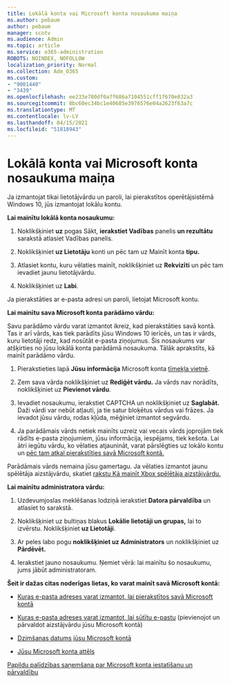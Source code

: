 ```yaml
---
title: Lokālā konta vai Microsoft konta nosaukuma maiņa
ms.author: pebaum
author: pebaum
manager: scotv
ms.audience: Admin
ms.topic: article
ms.service: o365-administration
ROBOTS: NOINDEX, NOFOLLOW
localization_priority: Normal
ms.collection: Adm_O365
ms.custom:
- "9001440"
- "3439"
ms.openlocfilehash: ee233e780df0a7f686a7104551cff1f670e832a3
ms.sourcegitcommit: 8bc60ec34bc1e40685e3976576e04a2623f63a7c
ms.translationtype: MT
ms.contentlocale: lv-LV
ms.lasthandoff: 04/15/2021
ms.locfileid: "51818943"
---
```

# <a name="change-the-name-of-a-local-account-or-a-microsoft-account"></a>Lokālā konta vai Microsoft konta nosaukuma maiņa

Ja izmantojat tikai lietotājvārdu un paroli, lai pierakstītos operētājsistēmā Windows 10, jūs izmantojat lokālu kontu. 

**Lai mainītu lokālā konta nosaukumu:**

1. Noklikšķiniet **uz** pogas Sākt, **ierakstiet Vadības** panelis **un rezultātu** sarakstā atlasiet Vadības panelis.

2. Noklikšķiniet **uz Lietotāju** konti un pēc tam uz Mainīt konta **tipu.**

3. Atlasiet kontu, kuru vēlaties mainīt, noklikšķiniet uz **Rekvizīti** un pēc tam ievadiet jaunu lietotājvārdu.

4. Noklikšķiniet uz **Labi**.

Ja pierakstāties ar e-pasta adresi un paroli, lietojat Microsoft kontu.

**Lai mainītu sava Microsoft konta parādāmo vārdu:**

Savu parādāmo vārdu varat izmantot ikreiz, kad pierakstāties savā kontā. Tas ir arī vārds, kas tiek parādīts jūsu Windows 10 ierīcēs, un tas ir vārds, kuru lietotāji redz, kad nosūtāt e-pasta ziņojumus. Šis nosaukums var atšķirties no jūsu lokālā konta parādāmā nosaukuma. Tālāk aprakstīts, kā mainīt parādāmo vārdu.

1. Pierakstieties lapā **Jūsu informācija** Microsoft konta [tīmekļa vietnē](https://account.microsoft.com/).

2. Zem sava vārda noklikšķiniet uz **Rediģēt vārdu.** Ja vārds nav norādīts, noklikšķiniet uz **Pievienot vārdu**. 

3. Ievadiet nosaukumu, ierakstiet CAPTCHA un noklikšķiniet uz **Saglabāt.** Daži vārdi var nebūt atļauti, ja tie satur bloķētus vārdus vai frāzes. Ja ievadot jūsu vārdu, rodas kļūda, mēģiniet izmantot segvārdu.

4. Ja parādāmais vārds netiek mainīts uzreiz vai vecais vārds joprojām tiek rādīts e-pasta ziņojumiem, jūsu informācija, iespējams, tiek kešota. Lai ātri iegūtu vārdu, ko vēlaties atjaunināt, varat pārslēgties uz lokālo kontu un [pēc tam atkal pierakstīties savā Microsoft kontā.](https://account.microsoft.com/)

Parādāmais vārds nemaina jūsu gamertagu. Ja vēlaties izmantot jaunu spēlētāja aizstājvārdu, skatiet [rakstu Kā mainīt Xbox spēlētāja aizstājvārdu.](https://support.xbox.com/id-ID/account-management/change-xbox-live-gamertag)

**Lai mainītu administratora vārdu:**

1. Uzdevumjoslas meklēšanas lodziņā ierakstiet **Datora pārvaldība** un atlasiet to sarakstā.

2. Noklikšķiniet uz bultiņas blakus **Lokālie lietotāji un grupas,** lai to izvērstu. Noklikšķiniet **uz Lietotāji**.

3. Ar peles labo pogu **noklikšķiniet uz Administrators** un noklikšķiniet uz **Pārdēvēt.**

4. Ierakstiet jauno nosaukumu. Ņemiet vērā: lai mainītu šo nosaukumu, jums jābūt administratoram.

**Šeit ir dažas citas noderīgas lietas, ko varat mainīt savā Microsoft kontā:**

- [Kuras e-pasta adreses varat izmantot, lai pierakstītos savā Microsoft kontā](https://support.microsoft.com/help/4026162)

- [Kuras e-pasta adreses varat izmantot, lai sūtītu e-pastu](https://support.microsoft.com/help/12407) (pievienojot un pārvaldot aizstājvārdu jūsu Microsoft kontā)

- [Dzimšanas datums jūsu Microsoft kontā](https://support.microsoft.com/help/12411)

- [Jūsu Microsoft konta attēls](https://support.microsoft.com/help/4026790)

[Papildu palīdzības saņemšana par Microsoft konta iestatīšanu un pārvaldību](https://support.microsoft.com/hub/4294457/microsoft-account-help#manage-account)